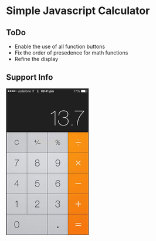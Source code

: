 # Simple Javascript Calculator

## ToDo
- Enable the use of all function buttons
- Fix the order of presedence for math functions
- Refine the display

## Support Info

<img src="https://github.com/donovanm21/custom_calculator/blob/main/apple.jpg">
